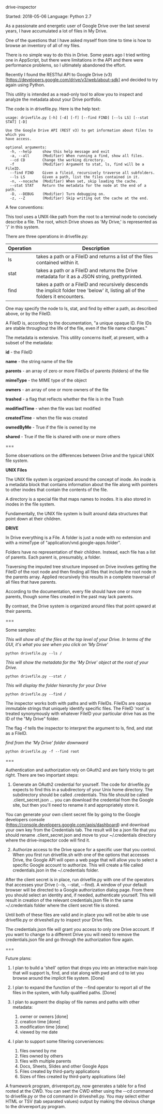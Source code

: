 drive-inspector

Started: 2018-05-06
Language: Python 2.7

As a passionate and energetic user of Google Drive over the last
several years, I have accumulated a lot of files in My Drive.

One of the questions that I have asked myself from time to time is
how to browse an inventory of all of my files.

There is no simple way to do this in Drive.  Some years ago I tried
writing one in AppScript, but there were limitations in the API and
there were performance problems, so I ultimately abandoned the effort.

Recently I found the RESTful API to Google Drive (v3)
[https://developers.google.com/drive/v3/web/about-sdk]
and decided to try again using Python.

This utility is intended as a read-only tool to allow you to inspect
and analyze the metadata about your Drive portfolio.

The code is in drivefile.py.  Here is the help text:

```
usage: drivefile.py [-h] [-d] [-f] [--find FIND] [--ls LS] [--stat STAT] [-D]

Use the Google Drive API (REST v3) to get information about files to which you
have access.

optional arguments:
  -h, --help     show this help message and exit
  -a, --all      (Modifier) When running a find, show all files.
  --cd CD        Change the working directory.
  -f             (Modifier) Argument to stat, ls, find will be a FileID.
  --find FIND    Given a fileid, recursively traverse all subfolders.
  --ls LS        Given a path, list the files contained in it.
  -n, --nocache  (Modifier) When set, skip loading the cache.
  --stat STAT    Return the metadata for the node at the end of a path.
  -D, --DEBUG    (Modifier) Turn debugging on.
  -z, --Z        (Modifier) Skip writing out the cache at the end.
```

A few conventions:

This tool uses a UNIX-like path from the root to a terminal node to
concisely describe a file.  The root, which Drive shows as 'My Drive,'
is represented as '/' in this system.

There are three operations in drivefile.py:

Operation | Description
--------- | -----------
ls | takes a path or a FileID and returns a list of the files contained within it.
stat | takes a path or a FileID and returns the Drive metadata for it as a JSON string, prettyprinted.
find | takes a path or a FileID and recursively descends the implicit folder tree 'below' it, listing all of the folders it encounters.

One may specify the node to ls, stat, and find by either a path, as
described above, or by the FileID.

A FileID is, according to the documentation, "a unique opaque ID.
File IDs are stable throughout the life of the file, even if the
file name changes."

The metadata is extensive.  This utility concerns itself, at present,
with a subset of the metadata:

**id** - the FileID

**name** - the string name of the file

**parents** - an array of zero or more FileIDs of parents (folders) of the file

**mimeType** - the MIME type of the object

**owners** - an array of one or more owners of the file

**trashed** - a flag that reflects whether the file is in the Trash

**modifiedTime** - when the file was last modified

**createdTime** - when the file was created

**ownedByMe** - True if the file is owned by me

**shared** - True if the file is shared with one or more others

===

Some observations on the differences between Drive and the typical
UNIX file system.

**UNIX Files**

The UNIX file system is organized around the concept of inode.  An
inode is a metadata block that contains information about the file
along with pointers to other inodes that contain the contents of the
file.

A directory is a special file that maps names to inodes.  It is also
stored in inodes in the file system.

Fundamentally, the UNIX file system is built around data structures
that point down at their children.

**DRIVE**

In Drive everything is a File.  A folder is just a node with no extension
and with a mimeType of "application/vnd.google-apps.folder".

Folders have no representation of their children.  Instead, each
file has a list of parents.  Each parent is, presumably, a folder.

Traversing the imputed tree structure imposed on Drive involves getting
the FileID of the root node and then finding all files that include
the root node in the parents array.  Applied recursively this results
in a complete traversal of all files that have parents.

According to the documentation, every file should have one or more
parents, though some files created in the past may lack parents.

By contrast, the Drive system is organized around files that point
upward at their parents.

===

Some samples:

*This will show all of the files at the top level of your Drive.*
*In terms of the GUI, it's what you see when you click on 'My Drive'*

`python drivefile.py --ls /`

*This will show the metadata for the 'My Drive' object at the root*
*of your Drive.*

`python drivefile.py --stat /`

*This will display the folder hierarchy for your Drive*

`python drivefile.py --find /`

The inspector works both with paths and with FileIDs.  FileIDs are
opaque immutable strings that uniquely identify specific files.
The FileID 'root' is treated synonymously with whatever FileID your
particular drive has as the ID of the "My Drive" folder.

The flag -f tells the inspector to interpret the argument to ls, find, and stat as a FileID.

*find from the 'My Drive' folder downward*

`python drivefile.py -f --find root`

===

Authentication and authorization rely on OAuth2 and are fairly
tricky to get right.  There are two important steps:

1. Generate an OAuth2 credential for yourself.  The code for
drivefile.py expects to find this in a subdirectory of your Unix
home directory.  The subdirectory should be called .credentials.
This file should be called .client_secret.json ... you can download
the credential from the Google site, but then you'll need to rename
it and appropriately store it.

You can generate your own client secret file by going to the Google
developers console (https://console.developers.google.com/apis/dashboard)
and download your own key from the Credentials tab.  The result will
be a json file that you should rename .client_secret.json and move to
your ~/.credentials directory where the drive-inspector code will find
it.

2. Authorize access to the Drive space for a specific user that you
control.  When you first run drivefile.sh with one of the options that
accesses Drive, the Google API will open a web page that will allow
you to select a specific Google account to authorize.  This will create
a file called credentials.json in the ~/.credentials folder.

After the client secret is in place, run drivefile.py with one of the
operators that accesses your Drive (--ls, --stat, --find).  A window
of your default browser will be directed to a Google authorization
dialog page.  From there you should select an identity and, if needed,
authenticate yourself.  This will result in creation of the relevant
credentials.json file in the same ~/.credentials folder where the
client secret file is stored.

Until both of these files are valid and in place you will not be able
to use drivefile.py or driveshell.py to inspect your Drive files.

The credentials.json file will grant you access to only one Drive account.
If you want to change to a different Drive you will need to remove the
credentials.json file and go through the authorization flow again.

===

Future plans:

1. I plan to build a 'shell' option that drops you into an interactive
main loop that will support ls, find, and stat along with pwd and cd
to let you browse around the implicit file system.  [Done]

1. I plan to expand the function of the --find operator to report
all of the files in the system, with fully qualified paths. [Done]

1. I plan to augment the display of file names and paths with other
metadata:
   1. owner or owners [done]
   1. creation time [done]
   1. modification time [done]
   1. viewed by me date

1. I plan to support some filtering conveniences:
   1. files owned by me
   1. files owned by others
   1. files with multiple parents
   1. Docs, Sheets, Slides and other Google Apps
   1. Files created by third-party applications
   1. Sizes of files created by third-party applications (4e)

A framework program, drivereport.py, now generates a table for a find
rooted at the CWD.  You can seet the CWD either using the --cd command
to drivefile.py or the cd command in driveshell.py.  You may select
either HTML or TSV (tab separated values) output by making the obvious
change to the drivereport.py program.
